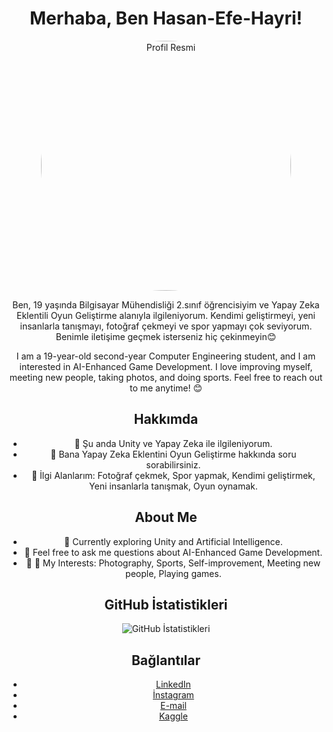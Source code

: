 <div align="center"> <h1>Merhaba, Ben Hasan-Efe-Hayri!</h1> </div>

<div align="center"> <img src="https://avatars.githubusercontent.com/Hasan-Efe-Hayri" alt="Profil Resmi" style="border-radius: 50%;" width="400">


Ben, 19 yaşında Bilgisayar Mühendisliği 2.sınıf öğrencisiyim ve Yapay Zeka Eklentili Oyun Geliştirme alanıyla ilgileniyorum. Kendimi geliştirmeyi, yeni insanlarla tanışmayı, fotoğraf çekmeyi ve spor yapmayı çok seviyorum. Benimle iletişime geçmek isterseniz hiç çekinmeyin😊

I am a 19-year-old second-year Computer Engineering student, and I am interested in AI-Enhanced Game Development. I love improving myself, meeting new people, taking photos, and doing sports. Feel free to reach out to me anytime! 😊

## Hakkımda
- 🌱 Şu anda Unity ve Yapay Zeka ile ilgileniyorum.
- 💬 Bana Yapay Zeka Eklentini Oyun Geliştirme hakkında soru sorabilirsiniz.
- 📝 İlgi Alanlarım: Fotoğraf çekmek, Spor yapmak, Kendimi geliştirmek, Yeni insanlarla tanışmak, Oyun oynamak.

## About Me
- 🌱 Currently exploring Unity and Artificial Intelligence.
- 💬 Feel free to ask me questions about AI-Enhanced Game Development.
- 📝 📝 My Interests: Photography, Sports, Self-improvement, Meeting new people, Playing games.

## GitHub İstatistikleri
<div align="center"> <img src="https://github-readme-stats.vercel.app/api?username=Hasan-Efe-Hayri&show_icons=true" alt="GitHub İstatistikleri" /> </div>

## Bağlantılar
- [LinkedIn](www.linkedin.com/in/efe-hayri-9555b52a6)
- [İnstagram](https://www.instagram.com/efe.hayri.100/profilecard/?igsh=MXc5Y3NmMjVlbm10eg==)
- [E-mail](efehayri2005@gmail.com)
- [Kaggle](https://www.kaggle.com/hasanefehayri)

